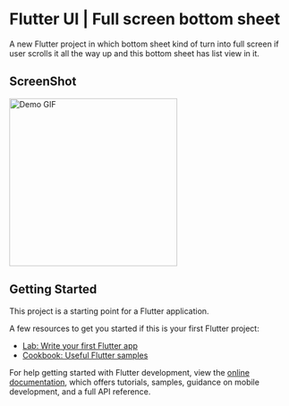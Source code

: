 # Flutter UI | Full screen bottom sheet

A new Flutter project in which bottom sheet kind of turn into full screen if user scrolls it all the way up and this bottom sheet has list view in it.

## ScreenShot
<img src="https://github.com/idaudk/Flutter-UI-bottomSheet/assets/67828800/4f9c5f26-4888-4a3f-8c7c-e544bd33dfdb" alt="Demo GIF" width="300" >
<!-- ![demo gif](https://github.com/idaudk/Flutter-UI-bottomSheet/assets/67828800/4f9c5f26-4888-4a3f-8c7c-e544bd33dfdb) -->

## Getting Started

This project is a starting point for a Flutter application.

A few resources to get you started if this is your first Flutter project:

- [Lab: Write your first Flutter app](https://docs.flutter.dev/get-started/codelab)
- [Cookbook: Useful Flutter samples](https://docs.flutter.dev/cookbook)

For help getting started with Flutter development, view the
[online documentation](https://docs.flutter.dev/), which offers tutorials,
samples, guidance on mobile development, and a full API reference.
